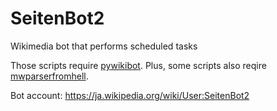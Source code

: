# SeitenBot2

Wikimedia bot that performs scheduled tasks

Those scripts require [pywikibot](https://github.com/wikimedia/pywikibot). Plus, some scripts also reqire [mwparserfromhell](https://github.com/earwig/mwparserfromhell).


Bot account: https://ja.wikipedia.org/wiki/User:SeitenBot2
